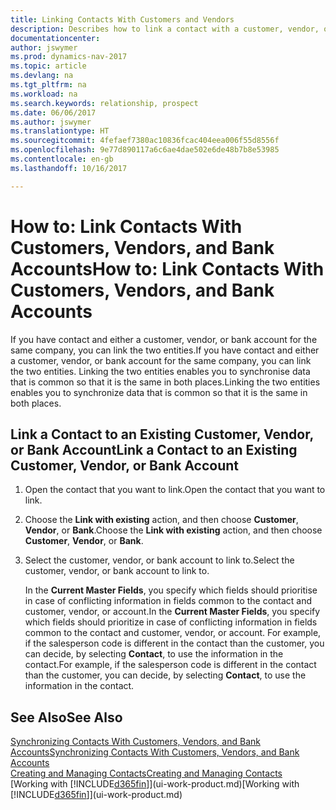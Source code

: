 ```yaml
---
title: Linking Contacts With Customers and Vendors
description: Describes how to link a contact with a customer, vendor, or bank account from the same company, so that you can synchronise common data.
documentationcenter: 
author: jswymer
ms.prod: dynamics-nav-2017
ms.topic: article
ms.devlang: na
ms.tgt_pltfrm: na
ms.workload: na
ms.search.keywords: relationship, prospect
ms.date: 06/06/2017
ms.author: jswymer
ms.translationtype: HT
ms.sourcegitcommit: 4fefaef7380ac10836fcac404eea006f55d8556f
ms.openlocfilehash: 9e77d890117a6c6ae4dae502e6de48b7b8e53985
ms.contentlocale: en-gb
ms.lasthandoff: 10/16/2017

---
```

# <a name="how-to-link-contacts-with-customers-vendors-and-bank-accounts"></a><span data-ttu-id="887ae-103">How to: Link Contacts With Customers, Vendors, and Bank Accounts</span><span class="sxs-lookup"><span data-stu-id="887ae-103">How to: Link Contacts With Customers, Vendors, and Bank Accounts</span></span>
<span data-ttu-id="887ae-104">If you have contact and either a customer, vendor, or bank account for the same company, you can link the two entities.</span><span class="sxs-lookup"><span data-stu-id="887ae-104">If you have contact and either a customer, vendor, or bank account for the same company, you can link the two entities.</span></span> <span data-ttu-id="887ae-105">Linking the two entities enables you to synchronise data that is common so that it is the same in both places.</span><span class="sxs-lookup"><span data-stu-id="887ae-105">Linking the two entities enables you to synchronize data that is common so that it is the same in both places.</span></span>

## <a name="link-a-contact-to-an-existing-customer-vendor-or-bank-account"></a><span data-ttu-id="887ae-106">Link a Contact to an Existing Customer, Vendor, or Bank Account</span><span class="sxs-lookup"><span data-stu-id="887ae-106">Link a Contact to an Existing Customer, Vendor, or Bank Account</span></span>
1. <span data-ttu-id="887ae-107">Open the contact that you want to link.</span><span class="sxs-lookup"><span data-stu-id="887ae-107">Open the contact that you want to link.</span></span>
2. <span data-ttu-id="887ae-108">Choose the **Link with existing** action, and then choose **Customer**, **Vendor**, or **Bank**.</span><span class="sxs-lookup"><span data-stu-id="887ae-108">Choose the **Link with existing** action, and then choose **Customer**, **Vendor**, or **Bank**.</span></span>
3. <span data-ttu-id="887ae-109">Select the customer, vendor, or bank account to link to.</span><span class="sxs-lookup"><span data-stu-id="887ae-109">Select the customer, vendor, or bank account to link to.</span></span>

   <span data-ttu-id="887ae-110">In the **Current Master Fields**, you specify which fields should prioritise in case of conflicting information in fields common to the contact and customer, vendor, or account.</span><span class="sxs-lookup"><span data-stu-id="887ae-110">In the **Current Master Fields**, you specify which fields should prioritize in case of conflicting information in fields common to the contact and customer, vendor, or account.</span></span> <span data-ttu-id="887ae-111">For example, if the salesperson code is different in the contact than the customer, you can decide, by selecting **Contact**, to use the information in the contact.</span><span class="sxs-lookup"><span data-stu-id="887ae-111">For example, if the salesperson code is different in the contact than the customer, you can decide, by selecting **Contact**, to use the information in the contact.</span></span>

## <a name="see-also"></a><span data-ttu-id="887ae-112">See Also</span><span class="sxs-lookup"><span data-stu-id="887ae-112">See Also</span></span>
[<span data-ttu-id="887ae-113">Synchronizing Contacts With Customers, Vendors, and Bank Accounts</span><span class="sxs-lookup"><span data-stu-id="887ae-113">Synchronizing Contacts With Customers, Vendors, and Bank Accounts</span></span>](marketing-synchronize-contacts-customers-vendors-bank-accounts.md)  
[<span data-ttu-id="887ae-114">Creating and Managing Contacts</span><span class="sxs-lookup"><span data-stu-id="887ae-114">Creating and Managing Contacts</span></span>](marketing-contacts.md)  
<span data-ttu-id="887ae-115">[Working with [!INCLUDE[d365fin](includes/d365fin_md.md)]](ui-work-product.md)</span><span class="sxs-lookup"><span data-stu-id="887ae-115">[Working with [!INCLUDE[d365fin](includes/d365fin_md.md)]](ui-work-product.md)</span></span>  

